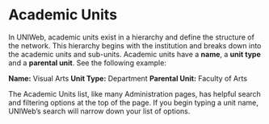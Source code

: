 # Academic Units

In UNIWeb, academic units exist in a hierarchy and define the structure of the network. This hierarchy begins with the institution and breaks down into the academic units and sub-units. Academic units have a **name**, a **unit type** and a **parental unit**. See the following example:

**Name:** Visual Arts
**Unit Type:** Department 
**Parental Unit:** Faculty of Arts

The Academic Units list, like many Administration pages, has helpful search and filtering options at the top of the page. If you begin typing a unit name, UNIWeb’s search will narrow down your list of options.
